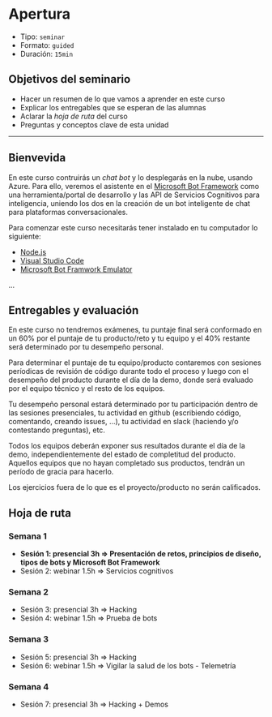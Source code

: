 # Apertura

* Tipo: `seminar`
* Formato: `guided`
* Duración: `15min`

## Objetivos del seminario

* Hacer un resumen de lo que vamos a aprender en este curso
* Explicar los entregables que se esperan de las alumnas
* Aclarar la _hoja de ruta_ del curso
* Preguntas y conceptos clave de esta unidad

***

## Bienvevida

En este curso contruirás un _chat bot_ y lo desplegarás en la nube, usando
Azure. Para ello, veremos el asistente en el
[Microsoft Bot Framework](https://dev.botframework.com/) como una
herramienta/portal de desarrollo y las API de Servicios Cognitivos para
inteligencia, uniendo los dos en la creación de un bot inteligente de chat para
plataformas conversacionales.

Para comenzar este curso necesitarás tener instalado en tu computador lo siguiente:

* [Node.js](https://nodejs.org)
* [Visual Studio Code](https://code.visualstudio.com/download)
* [Microsoft Bot Framwork Emulator](https://docs.microsoft.com/en-us/bot-framework/bot-service-debug-emulator)

...

## Entregables y evaluación

En este curso no tendremos exámenes, tu puntaje final será conformado en un 60%
por el puntaje de tu producto/reto y tu equipo y el 40% restante será
determinado por tu desempeño personal.

Para determinar el puntaje de tu equipo/producto contaremos con sesiones
períodicas de revisión de código durante todo el proceso y luego con el
desempeño del producto durante el día de la demo, donde será evaluado por el
equipo técnico y el resto de los equipos.

Tu desempeño personal estará determinado por tu participación dentro de las
sesiones presenciales, tu actividad en github (escribiendo código, comentando,
creando issues, ...), tu actividad en slack (haciendo y/o contestando
preguntas), etc.

Todos los equipos deberán exponer sus resultados durante el día de la demo,
independientemente del estado de completitud del producto. Aquellos equipos que
no hayan completado sus productos, tendrán un período de gracia para hacerlo.

Los ejercicios fuera de lo que es el proyecto/producto no serán calificados.

## Hoja de ruta

### Semana 1

* **Sesión 1: presencial 3h => Presentación de retos, principios de diseño, tipos
  de bots y Microsoft Bot Framework**
* Sesión 2: webinar 1.5h => Servicios cognitivos

### Semana 2

* Sesión 3: presencial 3h => Hacking
* Sesión 4: webinar 1.5h => Prueba de bots

### Semana 3

* Sesión 5: presencial 3h => Hacking
* Sesión 6: webinar 1.5h => Vigilar la salud de los bots - Telemetría

### Semana 4

* Sesión 7: presencial 3h => Hacking + Demos
